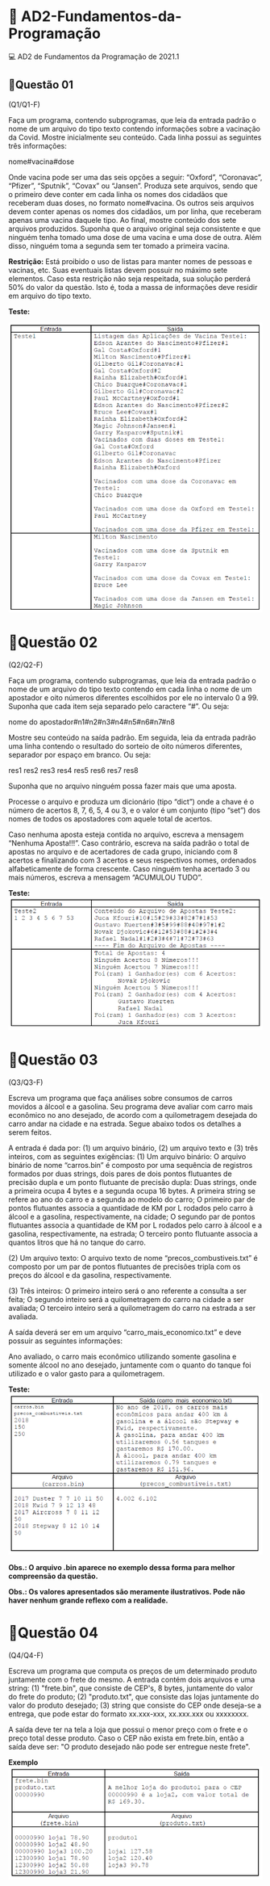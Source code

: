 # :rocket: AD2-Fundamentos-da-Programação
:computer: AD2 de Fundamentos da Programação de 2021.1

## 📌Questão 01

(Q1/Q1-F)

Faça um programa, contendo subprogramas, que leia da entrada padrão o nome de um arquivo do tipo texto contendo informações sobre a vacinação da Covid. Mostre inicialmente seu conteúdo. Cada linha possui as seguintes três informações:

nome#vacina#dose

Onde vacina pode ser uma das seis opções a seguir: “Oxford”, “Coronavac”, “Pfizer”, “Sputnik”, “Covax” ou “Jansen”. Produza sete arquivos, sendo que o primeiro deve conter em cada linha os nomes dos cidadãos que receberam duas doses, no formato nome#vacina. Os outros seis arquivos devem conter apenas os nomes dos cidadãos, um por linha, que receberam apenas
uma vacina daquele tipo. Ao final, mostre conteúdo dos sete arquivos produzidos. Suponha que o arquivo original seja consistente e que ninguém tenha tomado uma dose de uma vacina e uma dose de outra. Além disso, ninguém toma a segunda sem ter tomado a primeira vacina.

**Restrição:** Está proibido o uso de listas para manter nomes de pessoas e vacinas, etc. Suas eventuais listas devem possuir no máximo sete elementos. Caso esta restrição não seja respeitada, sua solução perderá 50% do valor da questão. Isto é, toda a massa de informações deve residir em arquivo do tipo texto.

**Teste:**

![Alt text](https://github.com/FelipedeAV/Estudos/blob/main/FP_AD2_2021/Imagens/AD2_Imagem_Q1.png?raw=true "Optional title")



# 📌Questão 02

(Q2/Q2-F)

Faça um programa, contendo subprogramas, que leia da entrada padrão o nome de um arquivo do tipo texto contendo em cada linha o nome de um apostador e oito números diferentes escolhidos por ele no intervalo 0 a 99. Suponha que cada item seja separado pelo caractere “#”. Ou seja:

nome do apostador#n1#n2#n3#n4#n5#n6#n7#n8

Mostre seu conteúdo na saída padrão. Em seguida, leia da entrada padrão uma linha contendo o resultado do sorteio de oito números diferentes, separador por espaço em branco. Ou seja:

res1 res2 res3 res4 res5 res6 res7 res8

Suponha que no arquivo ninguém possa fazer mais que uma aposta.

Processe o arquivo e produza um dicionário (tipo “dict”) onde a chave é o número de acertos 8, 7, 6, 5, 4 ou 3, e o valor é um conjunto (tipo “set”) dos nomes de todos os apostadores com aquele total de acertos.

Caso nenhuma aposta esteja contida no arquivo, escreva a mensagem “Nenhuma Aposta!!!”. Caso contrário, escreva na saída padrão o total de apostas no arquivo e de acertadores de
cada grupo, iniciando com 8 acertos e finalizando com 3 acertos e seus respectivos nomes, ordenados alfabeticamente de forma crescente. Caso ninguém tenha acertado 3 ou mais números, escreva a mensagem “ACUMULOU TUDO”.

**Teste:**
![Alt text](https://github.com/FelipedeAV/Estudos/blob/main/FP_AD2_2021/Imagens/AD2_Imagem_Q2.png?raw=true "Optional title")



# 📌Questão 03

(Q3/Q3-F)

Escreva um programa que faça análises sobre consumos de carros movidos a álcool e a gasolina. Seu programa deve avaliar com carro mais econômico no ano desejado, de acordo
com a quilometragem desejada do carro andar na cidade e na estrada. Segue abaixo todos os detalhes a serem feitos.

A entrada é dada por: (1) um arquivo binário, (2) um arquivo texto e (3) três inteiros, com as seguintes exigências:
(1) Um arquivo binário:
O arquivo binário de nome “carros.bin” é composto por uma sequência de registros formados por duas strings, dois pares de dois pontos flutuantes de precisão dupla e um ponto flutuante de precisão dupla:
Duas strings, onde a primeira ocupa 4 bytes e a segunda ocupa 16 bytes. A primeira string se refere ao ano do carro e a segunda ao modelo do carro;
O primeiro par de pontos flutuantes associa a quantidade de KM por L rodados pelo carro à álcool e a gasolina, respectivamente, na cidade;
O segundo par de pontos flutuantes associa a quantidade de KM por L rodados pelo carro à álcool e a gasolina, respectivamente, na estrada;
O terceiro ponto flutuante associa a quantos litros que há no tanque do carro.

(2) Um arquivo texto:
O arquivo texto de nome “precos_combustiveis.txt” é composto por um par de pontos flutuantes de precisões tripla com os preços do álcool e da gasolina, respectivamente.

(3) Três inteiros:
O primeiro inteiro será o ano referente a consulta a ser feita;
O segundo inteiro será a quilometragem do carro na cidade a ser avaliada;
O terceiro inteiro será a quilometragem do carro na estrada a ser avaliada.

A saída deverá ser em um arquivo “carro_mais_economico.txt” e deve possuir as seguintes informações:

Ano avaliado, o carro mais econômico utilizando somente gasolina e somente álcool no ano desejado, juntamente com o quanto do tanque foi utilizado e o valor gasto para a quilometragem.

**Teste:**
![Alt text](https://github.com/FelipedeAV/Estudos/blob/main/FP_AD2_2021/Imagens/AD2_Imagem_Q3.png?raw=true "Optional title")

**Obs.: O arquivo .bin aparece no exemplo dessa forma para melhor compreensão da questão.**

**Obs.: Os valores apresentados são meramente ilustrativos. Pode não haver nenhum grande reflexo com a realidade.**


# 📌Questão 04

(Q4/Q4-F)

Escreva um programa que computa os preços de um determinado produto juntamente com o frete do mesmo. A entrada contém dois arquivos e uma string: (1) "frete.bin", que consiste de
CEP's, 8 bytes, juntamente do valor do frete do produto; (2) "produto.txt", que consiste das lojas juntamente do valor do produto desejado; (3) string que consiste do CEP onde deseja-se a entrega, que pode estar do formato xx.xxx-xxx, xx.xxx.xxx ou xxxxxxxx.

A saída deve ter na tela a loja que possui o menor preço com o frete e o preço total desse produto. Caso o CEP não exista em frete.bin, então a saída deve ser: "O produto desejado não pode ser entregue neste frete".

**Exemplo**
![Alt text](https://github.com/FelipedeAV/Estudos/blob/main/FP_AD2_2021/Imagens/AD2_Imagem_Q4.png?raw=true "Optional title")
